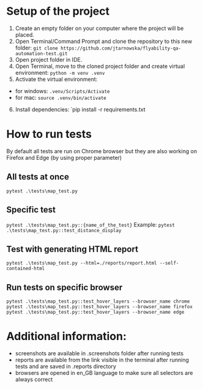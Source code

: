 # Setup of the project
1. Create an empty folder on your computer where the project will be placed.
2. Open Terminal/Command Prompt and clone the repository to this new folder:
`git clone https://github.com/jtarnowska/flyability-qa-automation-test.git`
3. Open project folder in IDE.
4. Open Terminal, move to the cloned project folder and create virtual environment: 
`python -m venv .venv`
5. Activate the virtual environment:
- for windows: `.venv/Scripts/Activate`
- for mac: `source .venv/bin/activate`
6. Install dependencies:
`pip install -r requirements.txt

# How to run tests
By default all tests are run on Chrome browser but they are also working on Firefox and Edge (by using proper parameter)
## All tests at once
`pytest .\tests\map_test.py` 
## Specific test
`pytest .\tests\map_test.py::{name_of_the_test}`
Example: `pytest .\tests\map_test.py::test_distance_display`
## Test with generating HTML report
`pytest .\tests\map_test.py --html=./reports/report.html --self-contained-html`
## Run tests on specific browser
`pytest .\tests\map_test.py::test_hover_layers --browser_name chrome`
`pytest .\tests\map_test.py::test_hover_layers --browser_name firefox`
`pytest .\tests\map_test.py::test_hover_layers --browser_name edge`

# Additional information:
- screenshots are available in .screenshots folder after running tests
- reports are available from the link visible in the terminal after running tests and are saved in .reports directory
- browsers are opened in en_GB language to make sure all selectors are always correct
